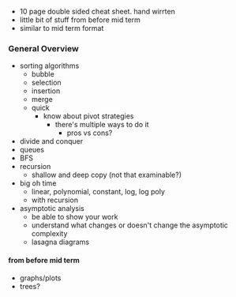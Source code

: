 - 10 page double sided cheat sheet. hand wirrten
- little bit of stuff from before mid term
- similar to mid term format 

### General Overview
- sorting algorithms
	- bubble
	- selection
	- insertion
	- merge
	- quick
		- know about pivot strategies 
			- there's multiple ways to do it 
				- pros vs cons? 
- divide and conquer 
- queues
- BFS
- recursion
	- shallow and deep copy (not that examinable?)
- big oh time 
	- linear, polynomial, constant, log, log poly 
	- with recursion 
- asymptotic analysis
	- be able to show your work 
	- understand what changes or doesn't change the asymptotic complexity 
	- lasagna diagrams 

#### from before mid term
- graphs/plots 
- trees? 